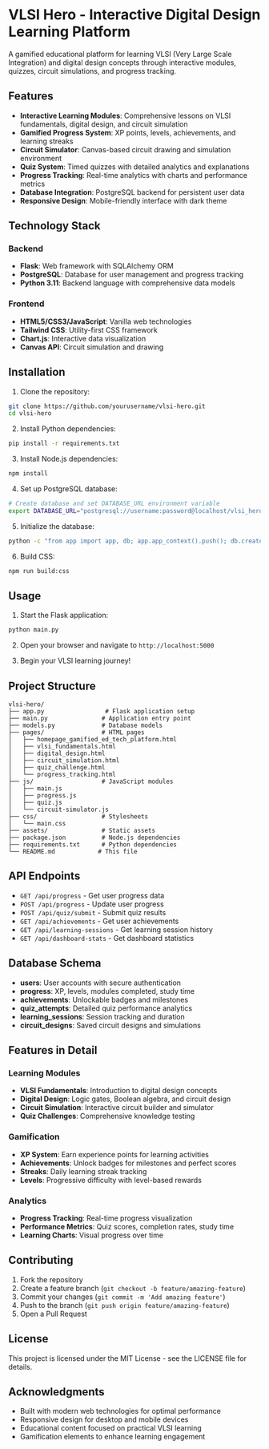 # VLSI Hero - Interactive Digital Design Learning Platform

A gamified educational platform for learning VLSI (Very Large Scale Integration) and digital design concepts through interactive modules, quizzes, circuit simulations, and progress tracking.

## Features

- **Interactive Learning Modules**: Comprehensive lessons on VLSI fundamentals, digital design, and circuit simulation
- **Gamified Progress System**: XP points, levels, achievements, and learning streaks
- **Circuit Simulator**: Canvas-based circuit drawing and simulation environment
- **Quiz System**: Timed quizzes with detailed analytics and explanations
- **Progress Tracking**: Real-time analytics with charts and performance metrics
- **Database Integration**: PostgreSQL backend for persistent user data
- **Responsive Design**: Mobile-friendly interface with dark theme

## Technology Stack

### Backend
- **Flask**: Web framework with SQLAlchemy ORM
- **PostgreSQL**: Database for user management and progress tracking
- **Python 3.11**: Backend language with comprehensive data models

### Frontend
- **HTML5/CSS3/JavaScript**: Vanilla web technologies
- **Tailwind CSS**: Utility-first CSS framework
- **Chart.js**: Interactive data visualization
- **Canvas API**: Circuit simulation and drawing

## Installation

1. Clone the repository:
```bash
git clone https://github.com/yourusername/vlsi-hero.git
cd vlsi-hero
```

2. Install Python dependencies:
```bash
pip install -r requirements.txt
```

3. Install Node.js dependencies:
```bash
npm install
```

4. Set up PostgreSQL database:
```bash
# Create database and set DATABASE_URL environment variable
export DATABASE_URL="postgresql://username:password@localhost/vlsi_hero"
```

5. Initialize the database:
```bash
python -c "from app import app, db; app.app_context().push(); db.create_all()"
```

6. Build CSS:
```bash
npm run build:css
```

## Usage

1. Start the Flask application:
```bash
python main.py
```

2. Open your browser and navigate to `http://localhost:5000`

3. Begin your VLSI learning journey!

## Project Structure

```
vlsi-hero/
├── app.py                 # Flask application setup
├── main.py               # Application entry point
├── models.py             # Database models
├── pages/                # HTML pages
│   ├── homepage_gamified_ed_tech_platform.html
│   ├── vlsi_fundamentals.html
│   ├── digital_design.html
│   ├── circuit_simulation.html
│   ├── quiz_challenge.html
│   └── progress_tracking.html
├── js/                   # JavaScript modules
│   ├── main.js
│   ├── progress.js
│   ├── quiz.js
│   └── circuit-simulator.js
├── css/                  # Stylesheets
│   └── main.css
├── assets/               # Static assets
├── package.json          # Node.js dependencies
├── requirements.txt      # Python dependencies
└── README.md            # This file
```

## API Endpoints

- `GET /api/progress` - Get user progress data
- `POST /api/progress` - Update user progress
- `POST /api/quiz/submit` - Submit quiz results
- `GET /api/achievements` - Get user achievements
- `GET /api/learning-sessions` - Get learning session history
- `GET /api/dashboard-stats` - Get dashboard statistics

## Database Schema

- **users**: User accounts with secure authentication
- **progress**: XP, levels, modules completed, study time
- **achievements**: Unlockable badges and milestones
- **quiz_attempts**: Detailed quiz performance analytics
- **learning_sessions**: Session tracking and duration
- **circuit_designs**: Saved circuit designs and simulations

## Features in Detail

### Learning Modules
- **VLSI Fundamentals**: Introduction to digital design concepts
- **Digital Design**: Logic gates, Boolean algebra, and circuit design
- **Circuit Simulation**: Interactive circuit builder and simulator
- **Quiz Challenges**: Comprehensive knowledge testing

### Gamification
- **XP System**: Earn experience points for learning activities
- **Achievements**: Unlock badges for milestones and perfect scores
- **Streaks**: Daily learning streak tracking
- **Levels**: Progressive difficulty with level-based rewards

### Analytics
- **Progress Tracking**: Real-time progress visualization
- **Performance Metrics**: Quiz scores, completion rates, study time
- **Learning Charts**: Visual progress over time

## Contributing

1. Fork the repository
2. Create a feature branch (`git checkout -b feature/amazing-feature`)
3. Commit your changes (`git commit -m 'Add amazing feature'`)
4. Push to the branch (`git push origin feature/amazing-feature`)
5. Open a Pull Request

## License

This project is licensed under the MIT License - see the LICENSE file for details.

## Acknowledgments

- Built with modern web technologies for optimal performance
- Responsive design for desktop and mobile devices
- Educational content focused on practical VLSI learning
- Gamification elements to enhance learning engagement